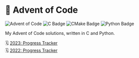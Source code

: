# 🎄 Advent of Code

![Advent of Code](https://img.shields.io/badge/Advent_of_Code-54c637?style=flat-square&logo=adventofcode)
![C Badge](https://img.shields.io/badge/C-grey?style=flat-square&logo=c&logoColor=white)
![CMake Badge](https://img.shields.io/badge/CMake-grey?style=flat-square&logo=cmake)
![Python Badge](https://img.shields.io/badge/Python-grey?style=flat-square&logo=python&logoColor=white)

My Advent of Code solutions, written in C and Python.

🗓️ [2023: Progress Tracker](./2023/README.md) \
🗓️ [2022: Progress Tracker](./2022/README.md)
